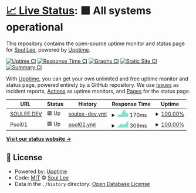 # [📈 Live Status](https://uptime.soulee.dev): <!--live status--> **🟩 All systems operational**

This repository contains the open-source uptime monitor and status page for [Soul Lee](sso.kiwi), powered by [Upptime](https://github.com/upptime/upptime).

[![Uptime CI](https://github.com/alus20x/upptime/workflows/Uptime%20CI/badge.svg)](https://github.com/alus20x/upptime/actions?query=workflow%3A%22Uptime+CI%22)
[![Response Time CI](https://github.com/alus20x/upptime/workflows/Response%20Time%20CI/badge.svg)](https://github.com/alus20x/upptime/actions?query=workflow%3A%22Response+Time+CI%22)
[![Graphs CI](https://github.com/alus20x/upptime/workflows/Graphs%20CI/badge.svg)](https://github.com/alus20x/upptime/actions?query=workflow%3A%22Graphs+CI%22)
[![Static Site CI](https://github.com/alus20x/upptime/workflows/Static%20Site%20CI/badge.svg)](https://github.com/alus20x/upptime/actions?query=workflow%3A%22Static+Site+CI%22)
[![Summary CI](https://github.com/alus20x/upptime/workflows/Summary%20CI/badge.svg)](https://github.com/alus20x/upptime/actions?query=workflow%3A%22Summary+CI%22)

With [Upptime](https://upptime.js.org), you can get your own unlimited and free uptime monitor and status page, powered entirely by a GitHub repository. We use [Issues](https://github.com/alus20x/upptime/issues) as incident reports, [Actions](https://github.com/alus20x/upptime/actions) as uptime monitors, and [Pages](https://uptime.soulee.dev) for the status page.

<!--start: status pages-->
<!-- This summary is generated by Upptime (https://github.com/upptime/upptime) -->
<!-- Do not edit this manually, your changes will be overwritten -->
<!-- prettier-ignore -->
| URL | Status | History | Response Time | Uptime |
| --- | ------ | ------- | ------------- | ------ |
| <img alt="" src="https://icons.duckduckgo.com/ip3/soulee.dev.ico" height="13"> [SOULEE.DEV](https://soulee.dev) | 🟩 Up | [soulee-dev.yml](https://github.com/soulee-dev/upptime/commits/HEAD/history/soulee-dev.yml) | <details><summary><img alt="Response time graph" src="./graphs/soulee-dev/response-time-week.png" height="20"> 170ms</summary><br><a href="https://uptime.soulee.dev/history/soulee-dev"><img alt="Response time 192" src="https://img.shields.io/endpoint?url=https%3A%2F%2Fraw.githubusercontent.com%2Fsoulee-dev%2Fupptime%2FHEAD%2Fapi%2Fsoulee-dev%2Fresponse-time.json"></a><br><a href="https://uptime.soulee.dev/history/soulee-dev"><img alt="24-hour response time 166" src="https://img.shields.io/endpoint?url=https%3A%2F%2Fraw.githubusercontent.com%2Fsoulee-dev%2Fupptime%2FHEAD%2Fapi%2Fsoulee-dev%2Fresponse-time-day.json"></a><br><a href="https://uptime.soulee.dev/history/soulee-dev"><img alt="7-day response time 170" src="https://img.shields.io/endpoint?url=https%3A%2F%2Fraw.githubusercontent.com%2Fsoulee-dev%2Fupptime%2FHEAD%2Fapi%2Fsoulee-dev%2Fresponse-time-week.json"></a><br><a href="https://uptime.soulee.dev/history/soulee-dev"><img alt="30-day response time 172" src="https://img.shields.io/endpoint?url=https%3A%2F%2Fraw.githubusercontent.com%2Fsoulee-dev%2Fupptime%2FHEAD%2Fapi%2Fsoulee-dev%2Fresponse-time-month.json"></a><br><a href="https://uptime.soulee.dev/history/soulee-dev"><img alt="1-year response time 192" src="https://img.shields.io/endpoint?url=https%3A%2F%2Fraw.githubusercontent.com%2Fsoulee-dev%2Fupptime%2FHEAD%2Fapi%2Fsoulee-dev%2Fresponse-time-year.json"></a></details> | <details><summary><a href="https://uptime.soulee.dev/history/soulee-dev">100.00%</a></summary><a href="https://uptime.soulee.dev/history/soulee-dev"><img alt="All-time uptime 100.00%" src="https://img.shields.io/endpoint?url=https%3A%2F%2Fraw.githubusercontent.com%2Fsoulee-dev%2Fupptime%2FHEAD%2Fapi%2Fsoulee-dev%2Fuptime.json"></a><br><a href="https://uptime.soulee.dev/history/soulee-dev"><img alt="24-hour uptime 100.00%" src="https://img.shields.io/endpoint?url=https%3A%2F%2Fraw.githubusercontent.com%2Fsoulee-dev%2Fupptime%2FHEAD%2Fapi%2Fsoulee-dev%2Fuptime-day.json"></a><br><a href="https://uptime.soulee.dev/history/soulee-dev"><img alt="7-day uptime 100.00%" src="https://img.shields.io/endpoint?url=https%3A%2F%2Fraw.githubusercontent.com%2Fsoulee-dev%2Fupptime%2FHEAD%2Fapi%2Fsoulee-dev%2Fuptime-week.json"></a><br><a href="https://uptime.soulee.dev/history/soulee-dev"><img alt="30-day uptime 100.00%" src="https://img.shields.io/endpoint?url=https%3A%2F%2Fraw.githubusercontent.com%2Fsoulee-dev%2Fupptime%2FHEAD%2Fapi%2Fsoulee-dev%2Fuptime-month.json"></a><br><a href="https://uptime.soulee.dev/history/soulee-dev"><img alt="1-year uptime 100.00%" src="https://img.shields.io/endpoint?url=https%3A%2F%2Fraw.githubusercontent.com%2Fsoulee-dev%2Fupptime%2FHEAD%2Fapi%2Fsoulee-dev%2Fuptime-year.json"></a></details>
| <img alt="" src="https://icons.duckduckgo.com/ip3/null.ico" height="13"> Pool01 | 🟩 Up | [pool01.yml](https://github.com/soulee-dev/upptime/commits/HEAD/history/pool01.yml) | <details><summary><img alt="Response time graph" src="./graphs/pool01/response-time-week.png" height="20"> 308ms</summary><br><a href="https://uptime.soulee.dev/history/pool01"><img alt="Response time 326" src="https://img.shields.io/endpoint?url=https%3A%2F%2Fraw.githubusercontent.com%2Fsoulee-dev%2Fupptime%2FHEAD%2Fapi%2Fpool01%2Fresponse-time.json"></a><br><a href="https://uptime.soulee.dev/history/pool01"><img alt="24-hour response time 0" src="https://img.shields.io/endpoint?url=https%3A%2F%2Fraw.githubusercontent.com%2Fsoulee-dev%2Fupptime%2FHEAD%2Fapi%2Fpool01%2Fresponse-time-day.json"></a><br><a href="https://uptime.soulee.dev/history/pool01"><img alt="7-day response time 308" src="https://img.shields.io/endpoint?url=https%3A%2F%2Fraw.githubusercontent.com%2Fsoulee-dev%2Fupptime%2FHEAD%2Fapi%2Fpool01%2Fresponse-time-week.json"></a><br><a href="https://uptime.soulee.dev/history/pool01"><img alt="30-day response time 309" src="https://img.shields.io/endpoint?url=https%3A%2F%2Fraw.githubusercontent.com%2Fsoulee-dev%2Fupptime%2FHEAD%2Fapi%2Fpool01%2Fresponse-time-month.json"></a><br><a href="https://uptime.soulee.dev/history/pool01"><img alt="1-year response time 326" src="https://img.shields.io/endpoint?url=https%3A%2F%2Fraw.githubusercontent.com%2Fsoulee-dev%2Fupptime%2FHEAD%2Fapi%2Fpool01%2Fresponse-time-year.json"></a></details> | <details><summary><a href="https://uptime.soulee.dev/history/pool01">100.00%</a></summary><a href="https://uptime.soulee.dev/history/pool01"><img alt="All-time uptime 98.97%" src="https://img.shields.io/endpoint?url=https%3A%2F%2Fraw.githubusercontent.com%2Fsoulee-dev%2Fupptime%2FHEAD%2Fapi%2Fpool01%2Fuptime.json"></a><br><a href="https://uptime.soulee.dev/history/pool01"><img alt="24-hour uptime 100.00%" src="https://img.shields.io/endpoint?url=https%3A%2F%2Fraw.githubusercontent.com%2Fsoulee-dev%2Fupptime%2FHEAD%2Fapi%2Fpool01%2Fuptime-day.json"></a><br><a href="https://uptime.soulee.dev/history/pool01"><img alt="7-day uptime 100.00%" src="https://img.shields.io/endpoint?url=https%3A%2F%2Fraw.githubusercontent.com%2Fsoulee-dev%2Fupptime%2FHEAD%2Fapi%2Fpool01%2Fuptime-week.json"></a><br><a href="https://uptime.soulee.dev/history/pool01"><img alt="30-day uptime 100.00%" src="https://img.shields.io/endpoint?url=https%3A%2F%2Fraw.githubusercontent.com%2Fsoulee-dev%2Fupptime%2FHEAD%2Fapi%2Fpool01%2Fuptime-month.json"></a><br><a href="https://uptime.soulee.dev/history/pool01"><img alt="1-year uptime 98.97%" src="https://img.shields.io/endpoint?url=https%3A%2F%2Fraw.githubusercontent.com%2Fsoulee-dev%2Fupptime%2FHEAD%2Fapi%2Fpool01%2Fuptime-year.json"></a></details>

<!--end: status pages-->

[**Visit our status website →**](https://uptime.soulee.dev)

## 📄 License

- Powered by: [Upptime](https://github.com/upptime/upptime)
- Code: [MIT](./LICENSE) © [Soul Lee](sso.kiwi)
- Data in the `./history` directory: [Open Database License](https://opendatacommons.org/licenses/odbl/1-0/)
